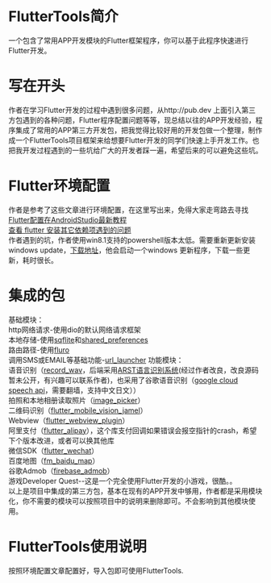 # FlutterTools简介
一个包含了常用APP开发模块的Flutter框架程序，你可以基于此程序快速进行Flutter开发。

# 写在开头
作者在学习Flutter开发的过程中遇到很多问题，从http://pub.dev 上面引入第三方包遇到的各种问题，Flutter程序配置问题等等，现总结以往的APP开发经验，程序集成了常用的APP第三方开发包，把我觉得比较好用的开发包做一个整理，制作成一个FlutterTools项目框架来给想要Flutter开发的同学们快速上手开发工作。也把我开发过程遇到的一些坑给广大的开发者踩一遍，希望后来的可以避免这些坑。
# Flutter环境配置
  作者是参考了这些文章进行环境配置，在这里写出来，免得大家走弯路去寻找  
  [Flutter配置在AndroidStudio最新教程](https://blog.csdn.net/qq_37199105/article/details/81007683)  
  [查看 flutter 安装其它依赖项遇到的问题](https://blog.csdn.net/langzxz/article/details/80933515)  
  作者遇到的坑，作者使用win8.1支持的powershell版本太低。需要重新更新安装windows update，[下载地址](https://download.microsoft.com/download/6/F/5/6F5FF66C-6775-42B0-86C4-47D41F2DA187/Win8.1AndW2K12R2-KB3191564-x64.msu)，他会启动一个windows 更新程序，下载一些更新，耗时很长。
# 集成的包
  基础模块：  
  http网络请求-使用dio的默认网络请求框架  
  本地存储-使用[sqflite](https://pub.dev/packages/sqflite)和[shared_preferences](https://pub.dev/packages/shared_preferences)  
  路由路径-使用[fluro](https://pub.dev/packages/fluro)  
  调用SMS或EMAIL等基础功能-[url_launcher](https://pub.dev/packages/url_launcher)
  功能模块：  
  语音识别（[record_wav](https://pub.dev/packages/recorder_wav)，后端采用[ARST语言识别系统](https://github.com/nl8590687/ASRT_SpeechRecognition)(经过作者改良，改良源码暂未公开，有兴趣可以联系作者)，也采用了谷歌语音识别（[google cloud speech api](https://pub.dev/packages/googleapis)，需要翻墙，支持中文日文））  
  拍照和本地相册读取照片（[image_picker](https://pub.dev/packages/image_picker)）  
  二维码识别（[flutter_mobile_vision_jamel](https://pub.dev/packages/flutter_mobile_vision_jamel)）  
  Webview（[flutter_webview_plugin](https://pub.dev/packages/flutter_webview_plugin)）  
  阿里支付（[flutter_alipay](https://pub.dev/packages/flutter_alipay)），这个库支付回调如果错误会报空指针的crash，希望下个版本改进，或者可以换其他库  
  微信SDK（[flutter_wechat](https://pub.dev/packages/flutter_wechat)）  
  百度地图（[fm_baidu_map](https://pub.dev/packages/fm_baidu_map)）  
  谷歌Admob（[firebase_admob](https://pub.dev/packages/firebase_admob)）  
  游戏Developer Quest--这是一个完全使用Flutter开发的小游戏，很酷。。   
  以上是项目中集成的第三方包，基本在现有的APP开发中够用，作者都是采用模块化，你不需要的模块可以按照项目中的说明来删除即可。不会影响到其他模块使用。
# FlutterTools使用说明
  按照环境配置文章配置好，导入包即可使用FlutterTools.

  
  

